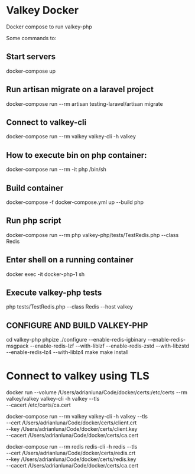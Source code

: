# Valkey Docker

Docker compose to run valkey-php

Some commands to:

## Start servers

docker-compose up

## Run artisan migrate on a laravel project

docker-compose run --rm artisan testing-laravel/artisan migrate

## Connect to valkey-cli

docker-compose run --rm valkey valkey-cli -h valkey

## How to execute bin on php container:

docker-compose run --rm -it php /bin/sh

## Build container

docker-compose -f docker-compose.yml up --build php

## Run php script

docker-compose run --rm php valkey-php/tests/TestRedis.php --class Redis

## Enter shell on a running container
docker exec -it docker-php-1 sh

## Execute valkey-php tests

php tests/TestRedis.php --class Redis --host valkey


## CONFIGURE AND BUILD VALKEY-PHP

cd valkey-php
phpize
./configure --enable-redis-igbinary --enable-redis-msgpack --enable-redis-lzf --with-liblzf --enable-redis-zstd --with-libzstd --enable-redis-lz4 --with-liblz4
make
make install

# Connect to valkey using TLS
docker run --volume /Users/adrianluna/Code/docker/certs:/etc/certs --rm valkey/valkey valkey-cli -h valkey --tls \
    --cacert /etc/certs/ca.cert

docker-compose run --rm valkey valkey-cli -h valkey --tls \
    --cert /Users/adrianluna/Code/docker/certs/client.crt \
    --key /Users/adrianluna/Code/docker/certs/client.key \
    --cacert /Users/adrianluna/Code/docker/certs/ca.cert


docker-compose run --rm redis redis-cli -h redis --tls \
    --cert /Users/adrianluna/Code/docker/certs/redis.crt \
    --key /Users/adrianluna/Code/docker/certs/redis.key \
    --cacert /Users/adrianluna/Code/docker/certs/ca.cert